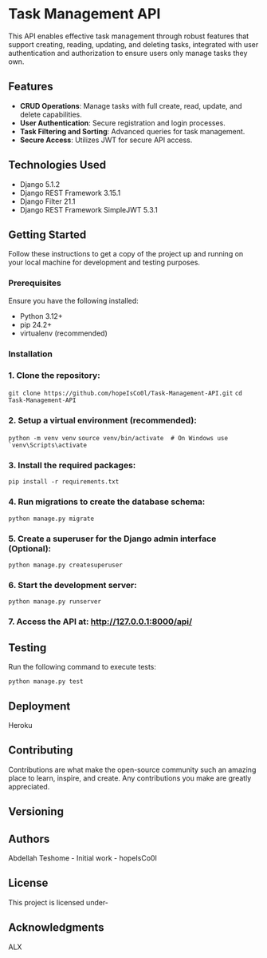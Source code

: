 # Task Management API

This API enables effective task management through robust features that support creating, reading, updating, and deleting tasks, integrated with user authentication and authorization to ensure users only manage tasks they own.

## Features

- **CRUD Operations**: Manage tasks with full create, read, update, and delete capabilities.
- **User Authentication**: Secure registration and login processes.
- **Task Filtering and Sorting**: Advanced queries for task management.
- **Secure Access**: Utilizes JWT for secure API access.

## Technologies Used

- Django 5.1.2
- Django REST Framework 3.15.1
- Django Filter 21.1
- Django REST Framework SimpleJWT 5.3.1

## Getting Started

Follow these instructions to get a copy of the project up and running on your local machine for development and testing purposes.

### Prerequisites

Ensure you have the following installed:
- Python 3.12+
- pip 24.2+
- virtualenv (recommended)

### Installation

### 1. Clone the repository:
   
   ```git clone https://github.com/hopeIsCo0l/Task-Management-API.git```
 ```cd Task-Management-API```
### 2. Setup a virtual environment (recommended):


```python -m venv venv```
```source venv/bin/activate  # On Windows use `venv\Scripts\activate```
### 3. Install the required packages:
```pip install -r requirements.txt```
### 4. Run migrations to create the database schema:


```python manage.py migrate```
### 5. Create a superuser for the Django admin interface (Optional):


```python manage.py createsuperuser```
### 6. Start the development server:


```python manage.py runserver```
### 7. Access the API at: http://127.0.0.1:8000/api/

## Testing
Run the following command to execute tests:


```python manage.py test```

## Deployment
Heroku
## Contributing
Contributions are what make the open-source community such an amazing place to learn, inspire, and create. Any contributions you make are greatly appreciated.

## Versioning

## Authors
Abdellah Teshome - Initial work - hopeIsCo0l
## License
This project is licensed under-

## Acknowledgments
ALX

